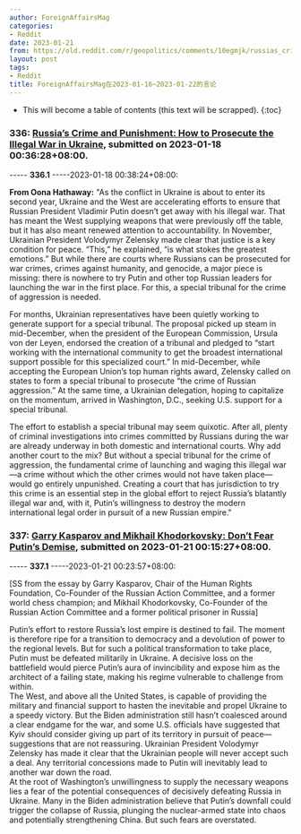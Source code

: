 ```yaml
---
author: ForeignAffairsMag
categories:
- Reddit
date: 2023-01-21
from: https://old.reddit.com/r/geopolitics/comments/10egmjk/russias_crime_and_punishment_how_to_prosecute_the/
layout: post
tags:
- Reddit
title: ForeignAffairsMag在2023-01-16~2023-01-22的言论
---
```


* This will become a table of contents (this text will be scrapped).
{:toc}

### 336: [Russia’s Crime and Punishment: How to Prosecute the Illegal War in Ukraine](https://old.reddit.com/r/geopolitics/comments/10egmjk/russias_crime_and_punishment_how_to_prosecute_the/), submitted on 2023-01-18 00:36:28+08:00.

----- __336.1__ -----2023-01-18 00:38:24+08:00:

**From Oona Hathaway:** "As the conflict in Ukraine is about to enter its second year, Ukraine and the West are accelerating efforts to ensure that Russian President Vladimir Putin doesn’t get away with his illegal war. That has meant the West supplying weapons that were previously off the table, but it has also meant renewed attention to accountability. In November, Ukrainian President Volodymyr Zelensky made clear that justice is a key condition for peace. “This,” he explained, “is what stokes the greatest emotions.” But while there are courts where Russians can be prosecuted for war crimes, crimes against humanity, and genocide, a major piece is missing: there is nowhere to try Putin and other top Russian leaders for launching the war in the first place. For this, a special tribunal for the crime of aggression is needed.

For months, Ukrainian representatives have been quietly working to generate support for a special tribunal. The proposal picked up steam in mid-December, when the president of the European Commission, Ursula von der Leyen, endorsed the creation of a tribunal and pledged to “start working with the international community to get the broadest international support possible for this specialized court.” In mid-December, while accepting the European Union’s top human rights award, Zelensky called on states to form a special tribunal to prosecute “the crime of Russian aggression.” At the same time, a Ukrainian delegation, hoping to capitalize on the momentum, arrived in Washington, D.C., seeking U.S. support for a special tribunal.

The effort to establish a special tribunal may seem quixotic. After all, plenty of criminal investigations into crimes committed by Russians during the war are already underway in both domestic and international courts. Why add another court to the mix? But without a special tribunal for the crime of aggression, the fundamental crime of launching and waging this illegal war—a crime without which the other crimes would not have taken place—would go entirely unpunished. Creating a court that has jurisdiction to try this crime is an essential step in the global effort to reject Russia’s blatantly illegal war and, with it, Putin’s willingness to destroy the modern international legal order in pursuit of a new Russian empire."

### 337: [Garry Kasparov and Mikhail Khodorkovsky: Don’t Fear Putin’s Demise](https://old.reddit.com/r/geopolitics/comments/10h0xgl/garry_kasparov_and_mikhail_khodorkovsky_dont_fear/), submitted on 2023-01-21 00:15:27+08:00.

----- __337.1__ -----2023-01-21 00:23:57+08:00:

\[SS from the essay by Garry Kasparov, Chair of the Human Rights Foundation, Co-Founder of the Russian Action Committee, and a former world chess champion; and Mikhail Khodorkovsky, Co-Founder of the Russian Action Committee and a former political prisoner in Russia\]

Putin’s effort to restore Russia’s lost empire is destined to fail. The moment is therefore ripe for a transition to democracy and a devolution of power to the regional levels. But for such a political transformation to take place, Putin must be defeated militarily in Ukraine. A decisive loss on the battlefield would pierce Putin’s aura of invincibility and expose him as the architect of a failing state, making his regime vulnerable to challenge from within.  
The West, and above all the United States, is capable of providing the military and financial support to hasten the inevitable and propel Ukraine to a speedy victory. But the Biden administration still hasn’t coalesced around a clear endgame for the war, and some U.S. officials have suggested that Kyiv should consider giving up part of its territory in pursuit of peace—suggestions that are not reassuring. Ukrainian President Volodymyr Zelensky has made it clear that the Ukrainian people will never accept such a deal. Any territorial concessions made to Putin will inevitably lead to another war down the road.  
At the root of Washington’s unwillingness to supply the necessary weapons lies a fear of the potential consequences of decisively defeating Russia in Ukraine. Many in the Biden administration believe that Putin’s downfall could trigger the collapse of Russia, plunging the nuclear-armed state into chaos and potentially strengthening China. But such fears are overstated.

